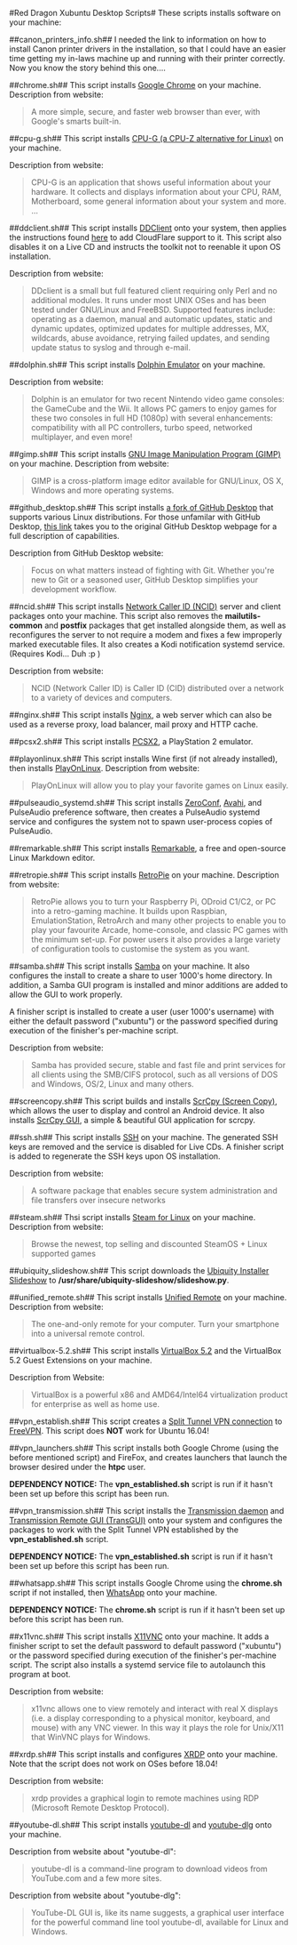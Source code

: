 #Red Dragon Xubuntu Desktop Scripts#
These scripts installs software on your machine:

##canon_printers_info.sh##
I needed the link to information on how to install Canon printer drivers in the installation, so that I could have an easier time getting my in-laws machine up and running with their printer correctly.  Now you know the story behind this one....

##chrome.sh##
This script installs [Google Chrome](https://www.google.com/chrome/index.html)  on your machine.  Description from website:
> A more simple, secure, and faster web browser than ever, with Google's smarts built-in.

##cpu-g.sh##
This script installs [CPU-G (a CPU-Z alternative for Linux)](https://www.linux-apps.com/p/1130329/)  on your machine.  

Description from website:
> CPU-G is an application that shows useful information about your hardware. It collects and displays information about your CPU, RAM, Motherboard, some general information about your system and more. ...

##ddclient.sh##
This script installs [DDClient](https://sourceforge.net/p/ddclient/wiki/Home/) onto your system, then applies the instructions found [here](https://jenssegers.com/dynamic-dns-for-cloudflare-with-ddclient) to add CloudFlare support to it.  This script also disables it on a Live CD and instructs the toolkit not to reenable it upon OS installation. 

Description from website:
> DDclient is a small but full featured client requiring only Perl and no additional modules. It runs under most UNIX OSes and has been tested under GNU/Linux and FreeBSD. Supported features include: operating as a daemon, manual and automatic updates, static and dynamic updates, optimized updates for multiple addresses, MX, wildcards, abuse avoidance, retrying failed updates, and sending update status to syslog and through e-mail.

##dolphin.sh##
This script installs [Dolphin Emulator](https://dolphin-emu.org/)  on your machine.

Description from website:

> Dolphin is an emulator for two recent Nintendo video game consoles: the GameCube and the Wii. It allows PC gamers to enjoy games for these two consoles in full HD (1080p) with several enhancements: compatibility with all PC controllers, turbo speed, networked multiplayer, and even more! 

##gimp.sh##
This script installs [GNU Image Manipulation Program (GIMP)](https://www.gimp.org/)  on your machine.  Description from website:
> GIMP is a cross-platform image editor available for GNU/Linux, OS X, Windows and more operating systems.

##github_desktop.sh##
This script installs [a fork of GitHub Desktop](https://github.com/shiftkey/desktop)  that supports various Linux distributions.  For those unfamilar with GitHub Desktop, [this link](https://desktop.github.com/) takes you to the original GitHub Desktop webpage for a full description of capabilities.  

Description from GitHub Desktop website:
> Focus on what matters instead of fighting with Git. Whether you're new to Git or a seasoned user, GitHub Desktop simplifies your development workflow. 

##ncid.sh##
This script installs [Network Caller ID (NCID)](http://ncid.sourceforge.net/) server and client packages onto your machine.   This script also removes the **mailutils-common** and **postfix** packages that get installed alongside them, as well as reconfigures the server to not require a modem and fixes a few improperly marked executable files.  It also creates a Kodi notification systemd service.  (Requires Kodi... Duh :p )

Description from website:
> NCID (Network Caller ID) is Caller ID (CID) distributed over a network to a variety of devices and computers.   

##nginx.sh##
This script installs [Nginx](https://www.nginx.com/), a web server which can also be used as a reverse proxy, load balancer, mail proxy and HTTP cache. 

##pcsx2.sh##
This script installs [PCSX2](https://pcsx2.net/), a PlayStation 2 emulator.

##playonlinux.sh##
This script installs Wine first (if not already installed), then installs [PlayOnLinux](https://www.playonlinux.com/en/).  Description from website:
> PlayOnLinux will allow you to play your favorite games on Linux easily.

##pulseaudio_systemd.sh##
This script installs [ZeroConf](https://en.wikipedia.org/wiki/Zero-configuration_networking), [Avahi](https://avahi.org/), and PulseAudio preference software, then creates a PulseAudio systemd service and configures the system not to spawn user-process copies of PulseAudio.

##remarkable.sh##
This script installs [Remarkable](hhttps://remarkableapp.github.io/linux.html), a free and open-source Linux Markdown editor.

##retropie.sh##
This script installs [RetroPie](https://retropie.org.uk/) on your machine.  Description from website:
>RetroPie allows you to turn your Raspberry Pi, ODroid C1/C2, or PC into a retro-gaming machine. It builds upon Raspbian, EmulationStation, RetroArch and many other projects to enable you to play your favourite Arcade, home-console, and classic PC games with the minimum set-up. For power users it also provides a large variety of configuration tools to customise the system as you want. 

##samba.sh##
This script installs [Samba](https://www.samba.org) on your machine.   It also configures the install to create a share to user 1000's home directory.  In addition, a Samba GUI program is installed and minor additions are added to allow the GUI to work properly.

A finisher script is installed to create a user (user 1000's username) with either the default password ("xubuntu") or the password specified during execution of the finisher's per-machine script.

Description from website:
>Samba has provided secure, stable and fast file and print services for all clients using the SMB/CIFS protocol, such as all versions of DOS and Windows, OS/2, Linux and many others. 

##screencopy.sh##
This script builds and installs [ScrCpy (Screen Copy)](https://github.com/Genymobile/scrcpy), which allows the user to display and control an Android device.  It also installs  [ScrCpy GUI](https://github.com/Tomotoes/scrcpy-gui),  a simple & beautiful GUI application for scrcpy.

##ssh.sh##
This script installs [SSH](https://www.ssh.com/ssh) on your machine.  The generated SSH keys are removed and the service is disabled for Live CDs.  A finisher script is added to regenerate the SSH keys upon OS installation.

Description from website:
> A software package that enables secure system administration and file transfers over insecure networks

##steam.sh##
Thsi script installs [Steam for Linux](https://store.steampowered.com/linux) on your machine.  Description from website:
> Browse the newest, top selling and discounted SteamOS + Linux supported games 

##ubiquity_slideshow.sh##
This script downloads the [Ubiquity Installer Slideshow](https://ubuntu-mate.community/t/run-the-ubiquity-installer-slideshow-after-installation/14757)  to **/usr/share/ubiquity-slideshow/slideshow.py**.

##unified_remote.sh##
This script installs [Unified Remote](https://www.unifiedremote.com/) on your machine.  Description from website:
> The one-and-only remote for your computer.  Turn your smartphone into a universal remote control.

##virtualbox-5.2.sh##
This script installs [VirtualBox 5.2](https://www.virtualbox.org/) and the VirtualBox 5.2 Guest Extensions on your machine.

Description from Website:
> VirtualBox is a powerful x86 and AMD64/Intel64 virtualization product for enterprise as well as home use.

##vpn_establish.sh##
This script creates a [Split Tunnel VPN connection](https://forum.htpcguides.com/Thread-Split-Tunnel-Guide-for-Ubuntu-18-04) to [FreeVPN](https://freevpn.org/).  This script does **NOT** work for Ubuntu 16.04!

##vpn_launchers.sh##
This script installs both Google Chrome (using the before mentioned script) and FireFox, and creates launchers that launch the browser desired under the **htpc** user.  

**DEPENDENCY NOTICE:** The **vpn_established.sh** script is run if it hasn't been set up before this script has been run.

##vpn_transmission.sh##
This script installs the [Transmission daemon](https://help.ubuntu.com/community/TransmissionHowTo) and [Transmission Remote GUI (TransGUI)](https://sourceforge.net/projects/transgui/) onto your system and configures the packages to work with the Split Tunnel VPN established by the **vpn_established.sh** script.

**DEPENDENCY NOTICE:** The **vpn_established.sh** script is run if it hasn't been set up before this script has been run.

##whatsapp.sh##
This script installs Google Chrome using the **chrome.sh** script if not installed, then [WhatsApp](https://www.whatsapp.com/) onto your machine.

**DEPENDENCY NOTICE:** The **chrome.sh** script is run if it hasn't been set up before this script has been run.

##x11vnc.sh##
This script installs [X11VNC](http://www.karlrunge.com/x11vnc/) onto your machine.  It adds a finisher script to set the default password to default password ("xubuntu") or the password specified during execution of the finisher's per-machine script.  The script also installs a systemd service file to autolaunch this program at boot.

Description from website:
> x11vnc allows one to view remotely and interact with real X displays (i.e. a display corresponding to a physical monitor, keyboard, and mouse) with any VNC viewer. In this way it plays the role for Unix/X11 that WinVNC plays for Windows. 

##xrdp.sh##
This script installs and configures [XRDP](http://xrdp.org/) onto your machine.  Note that the script does not work on OSes before 18.04!

Description from website:
> xrdp provides a graphical login to remote machines using RDP (Microsoft Remote Desktop Protocol). 

##youtube-dl.sh##
This script installs [youtube-dl](https://ytdl-org.github.io/youtube-dl/index.html) and [youtube-dlg](http://www.webupd8.org/2017/08/youtube-dl-gui-04-ships-with-new-user.html) onto your machine.

Description from website about "youtube-dl":
> youtube-dl is a command-line program to download videos from YouTube.com and a few more sites.

Description from website about "youtube-dlg":
> YouTube-DL GUI is, like its name suggests, a graphical user interface for the powerful command line tool youtube-dl, available for Linux and Windows.